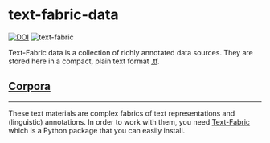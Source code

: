 # text-fabric-data
[![DOI](https://zenodo.org/badge/74902112.svg)](https://zenodo.org/badge/latestdoi/74902112)
![text-fabric](https://raw.github.com/annotation/text-fabric/master/docs/tf.png)

Text-Fabric data is a collection of richly annotated data sources.
They are stored here in a compact, plain text format
[.tf](https://annotation.github.io/text-fabric/Model/File-formats/).

## [Corpora](https://annotation.github.io/text-fabric/About/Corpora/)

---

These text materials are complex fabrics of text representations and (linguistic) annotations.
In order to work with them, you need
[Text-Fabric](https://github.com/annotation/text-fabric)
which is a Python package that you can easily install.


